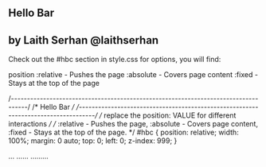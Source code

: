 ## Hello Bar
## by Laith Serhan @laithserhan

Check out the #hbc section in style.css for options, you will find:

position
  :relative - Pushes the page
  :absolute - Covers page content
  :fixed - Stays at the top of the page

/*-----------------------------------------------------------------------------------*/
/* Hello Bar */
/*-----------------------------------------------------------------------------------*/
/* replace the position: VALUE for different interactions */
/* :relative - Pushes the page, :absolute - Covers page content, :fixed - Stays at the top of the page. */
#hbc { position: relative; width: 100%; margin: 0 auto; top: 0; left: 0; z-index: 999; }

…
……
………
